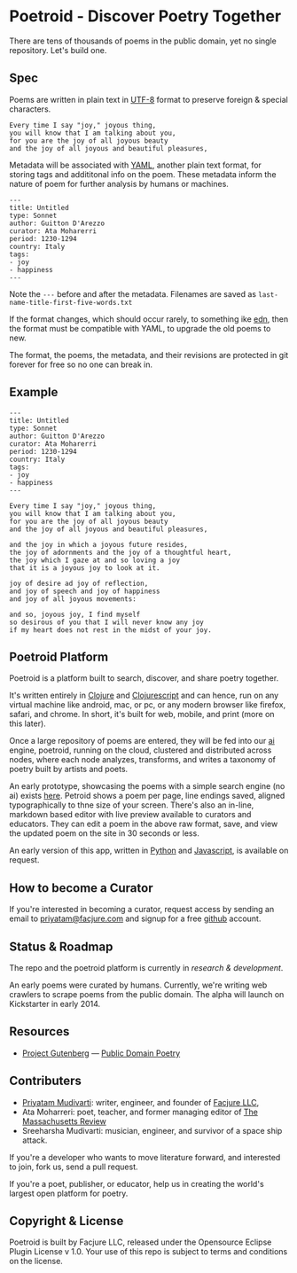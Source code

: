 # Poetroid - Discover Poetry Together

There are tens of thousands of poems in the public domain, yet no single repository. Let's build one.

## Spec

Poems are written in plain text in [UTF-8](http://en.wikipedia.org/wiki/UTF-8) format to preserve foreign & special characters.

```
Every time I say "joy," joyous thing, 
you will know that I am talking about you, 
for you are the joy of all joyous beauty 
and the joy of all joyous and beautiful pleasures,
```

Metadata will be associated with [YAML](http://en.wikipedia.org/wiki/YAML), another plain text format, for storing tags and addititonal info on the poem. These metadata inform the nature of poem for further analysis by humans or machines. 

```
---
title: Untitled
type: Sonnet
author: Guitton D'Arezzo
curator: Ata Moharerri
period: 1230-1294 
country: Italy 
tags:
- joy
- happiness
---
```

Note the `---` before and after the metadata. 
Filenames are saved as `last-name-title-first-five-words.txt`

If the format changes, which should occur rarely, to something ike [edn](https://github.com/edn-format/edn), then the format must be compatible with YAML, to upgrade the old poems to new.

The format, the poems, the metadata, and their revisions are protected in git forever for free so no one can break in.

## Example

```
---
title: Untitled
type: Sonnet
author: Guitton D'Arezzo
curator: Ata Moharerri
period: 1230-1294 
country: Italy 
tags:
- joy
- happiness
---

Every time I say "joy," joyous thing, 
you will know that I am talking about you, 
for you are the joy of all joyous beauty 
and the joy of all joyous and beautiful pleasures, 

and the joy in which a joyous future resides, 
the joy of adornments and the joy of a thoughtful heart, 
the joy which I gaze at and so loving a joy 
that it is a joyous joy to look at it. 

joy of desire ad joy of reflection, 
and joy of speech and joy of happiness 
and joy of all joyous movements: 

and so, joyous joy, I find myself 
so desirous of you that I will never know any joy 
if my heart does not rest in the midst of your joy. 

```

## Poetroid Platform

Poetroid is a platform built to search, discover, and share poetry together. 

It's written entirely in [Clojure](http://clojure.org/) and [Clojurescript](https://github.com/clojure/clojurescript) and can hence, run on any virtual machine like android, mac, or pc, or any modern browser like firefox, safari, and chrome. In short, it's built for web, mobile, and print (more on this later).

Once a large repository of poems are entered, they will be fed into our [ai](http://en.wikipedia.org/wiki/Artificial_intelligence) engine, poetroid, running on the cloud, clustered and distributed across nodes, where each node analyzes, transforms, and writes a taxonomy of poetry built by artists and poets.

An early prototype, showcasing the poems with a simple search engine (no ai) exists [here](http://poetroid.com/). Petroid shows a poem per page, line endings saved, aligned typographically to thne size of your screen. There's also an in-line, markdown based editor with live preview available to curators and educators. They can edit a poem in the above raw format, save, and view the updated poem on the site in 30 seconds or less. 

An early version of this app, written in [Python](http://www.python.org/) and [Javascript](http://en.wikipedia.org/wiki/JavaScript), is available on request.

## How to become a Curator

If you're interested in becoming a curator, request access by sending an email to priyatam@facjure.com and signup for a free [github](https://github.com/) account.

## Status & Roadmap

The repo and the poetroid platform is currently in *research & development*.

An early poems were curated by humans. Currently, we're writing web crawlers to scrape poems from the public domain. The alpha will launch on Kickstarter in early 2014.

## Resources

- [Project Gutenberg](http://www.gutenberg.org)
— [Public Domain Poetry](http://www.public-domain-poetry.com)

## Contributers

- [Priyatam Mudivarti](www.priyatam.com): writer, engineer, and founder of [Facjure LLC](http://www.facjure.com), 
- Ata Moharreri: poet, teacher, and former managing editor of [The Massachusetts Review](http://www.massreview.org/editors)
- Sreeharsha Mudivarti: musician, engineer, and survivor of a space ship attack.

If you're a developer who wants to move literature forward, and interested to join, fork us, send a pull request.

If you're a poet, publisher, or educator, help us in creating the world's largest open platform for poetry.

## Copyright & License

Poetroid is built by Facjure LLC, released under the Opensource Eclipse Plugin License v 1.0. Your use of this repo is subject to terms and conditions on the license.

